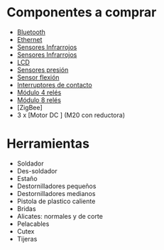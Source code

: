 # Componentes a comprar

* [Bluetooth](http://www.electan.com/modulo-bluetooth-hc06-p-6476.html)
* [Ethernet](http://www.electan.com/w5200-ethernet-shield-p-5591.html)
* [Sensores Infrarrojos](http://www.electan.com/redbot-sensor-line-follower-p-4114.html)
* [Sensores Infrarrojos](http://www.electan.com/modulo-seguidor-linea-canales-tcrt5000-p-6507.html)
* [LCD](http://www.electan.com/display-lcd-serie-lineas-por-caracteres-fondo-azul-letras-p-6303.html)
* [Sensores presión](http://www.electan.com/sensor-fuerza-redondo-p-3106.html)
* [Sensor flexión](http://www.electan.com/sensor-flexion-sparkfun-p-3135.html)
* [Interruptores de contacto](http://www.electan.com/microruptor-final-recorrido-con-palanca-p-1428.html)
* [Módulo 4 relés](http://www.electan.com/modulo-reles-p-6283.html)
* [Módulo 8 relés](http://www.electan.com/modulo-reles-p-6284.html)
* [ZigBee]
* 3 x [Motor DC ] (M20 con reductora)

# Herramientas
* Soldador
* Des-soldador
* Estaño
* Destornilladores pequeños
* Destornilladores medianos
* Pistola de plastico caliente
* Bridas
* Alicates: normales y de corte
* Pelacables
* Cutex
* Tijeras
